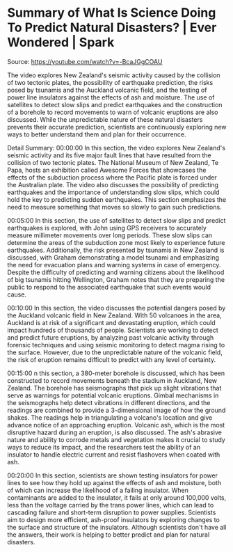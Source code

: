 # Summary of What Is Science Doing To Predict Natural Disasters? | Ever Wondered | Spark

Source: https://youtube.com/watch?v=-BcaJGgCOAU

The video explores New Zealand's seismic activity caused by the collision of two tectonic plates, the possibility of earthquake prediction, the risks posed by tsunamis and the Auckland volcanic field, and the testing of power line insulators against the effects of ash and moisture. The use of satellites to detect slow slips and predict earthquakes and the construction of a borehole to record movements to warn of volcanic eruptions are also discussed. While the unpredictable nature of these natural disasters prevents their accurate prediction, scientists are continuously exploring new ways to better understand them and plan for their occurrence.

Detail Summary: 
00:00:00
In this section, the video explores New Zealand's seismic activity and its five major fault lines that have resulted from the collision of two tectonic plates. The National Museum of New Zealand, Te Papa, hosts an exhibition called Awesome Forces that showcases the effects of the subduction process where the Pacific plate is forced under the Australian plate. The video also discusses the possibility of predicting earthquakes and the importance of understanding slow slips, which could hold the key to predicting sudden earthquakes. This section emphasizes the need to measure something that moves so slowly to gain such predictions.

00:05:00
In this section, the use of satellites to detect slow slips and predict earthquakes is explored, with John using GPS receivers to accurately measure millimeter movements over long periods. These slow slips can determine the areas of the subduction zone most likely to experience future earthquakes. Additionally, the risk presented by tsunamis in New Zealand is discussed, with Graham demonstrating a model tsunami and emphasizing the need for evacuation plans and warning systems in case of emergency. Despite the difficulty of predicting and warning citizens about the likelihood of big tsunamis hitting Wellington, Graham notes that they are preparing the public to respond to the associated earthquake that such events would cause.

00:10:00
In this section, the video discusses the potential dangers posed by the Auckland volcanic field in New Zealand. With 50 volcanoes in the area, Auckland is at risk of a significant and devastating eruption, which could impact hundreds of thousands of people. Scientists are working to detect and predict future eruptions, by analyzing past volcanic activity through forensic techniques and using seismic monitoring to detect magma rising to the surface. However, due to the unpredictable nature of the volcanic field, the risk of eruption remains difficult to predict with any level of certainty.

00:15:00
n this section, a 380-meter borehole is discussed, which has been constructed to record movements beneath the stadium in Auckland, New Zealand. The borehole has seismographs that pick up slight vibrations that serve as warnings for potential volcanic eruptions. Gimbal mechanisms in the seismographs help detect vibrations in different directions, and the readings are combined to provide a 3-dimensional image of how the ground shakes. The readings help in triangulating a volcano's location and give advance notice of an approaching eruption. Volcanic ash, which is the most disruptive hazard during an eruption, is also discussed. The ash's abrasive nature and ability to corrode metals and vegetation makes it crucial to study ways to reduce its impact, and the researchers test the ability of an insulator to handle electric current and resist flashovers when coated with ash.

00:20:00
In this section, scientists are shown testing insulators for power lines to see how they hold up against the effects of ash and moisture, both of which can increase the likelihood of a failing insulator. When contaminants are added to the insulator, it fails at only around 100,000 volts, less than the voltage carried by the trans power lines, which can lead to cascading failure and short-term disruption to power supplies. Scientists aim to design more efficient, ash-proof insulators by exploring changes to the surface and structure of the insulators. Although scientists don't have all the answers, their work is helping to better predict and plan for natural disasters.

